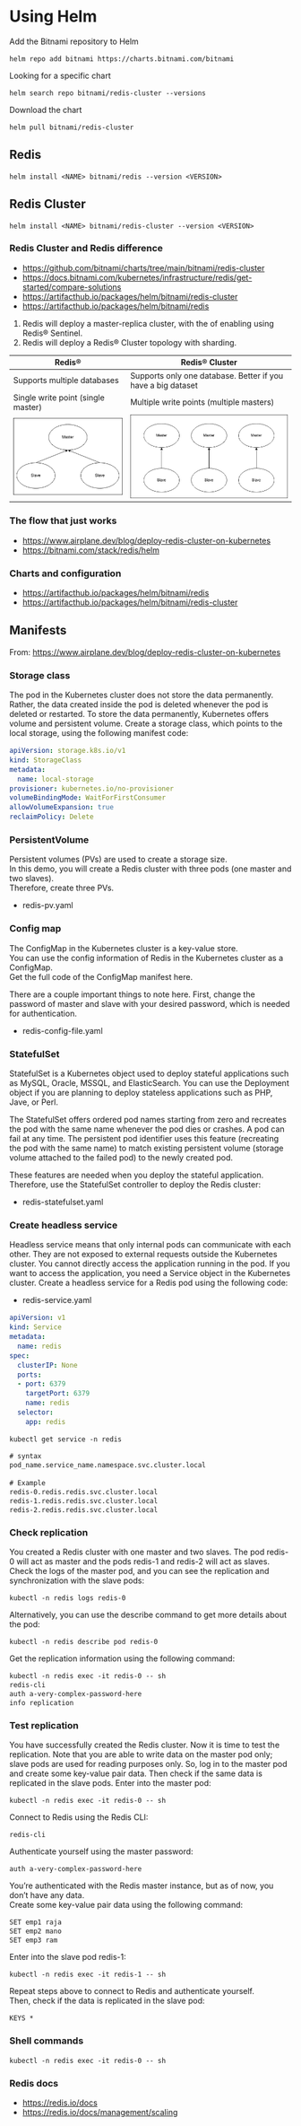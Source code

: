 # Using Helm

Add the Bitnami repository to Helm
```shell
helm repo add bitnami https://charts.bitnami.com/bitnami
```
Looking for a specific chart
```shell
helm search repo bitnami/redis-cluster --versions
```
Download the chart
```shell
helm pull bitnami/redis-cluster
```

## Redis
```shell
helm install <NAME> bitnami/redis --version <VERSION>
```
## Redis Cluster
```shell
helm install <NAME> bitnami/redis-cluster --version <VERSION>
```

### Redis Cluster and Redis difference
- https://github.com/bitnami/charts/tree/main/bitnami/redis-cluster
- https://docs.bitnami.com/kubernetes/infrastructure/redis/get-started/compare-solutions
- https://artifacthub.io/packages/helm/bitnami/redis-cluster
- https://artifacthub.io/packages/helm/bitnami/redis

1. Redis will deploy a master-replica cluster, with the  of enabling using Redis® Sentinel.
2. Redis  will deploy a Redis® Cluster topology with sharding.

| Redis®                             | Redis® Cluster                                               |
|------------------------------------|--------------------------------------------------------------|
| Supports multiple databases        | Supports only one database. Better if you have a big dataset |
| Single write point (single master) | Multiple write points (multiple masters)                     |
| ![img.png](img/img.png)            | ![img_1.png](img/img_1.png)                                  |

### The flow that just works
- https://www.airplane.dev/blog/deploy-redis-cluster-on-kubernetes
- https://bitnami.com/stack/redis/helm

### Charts and configuration
- https://artifacthub.io/packages/helm/bitnami/redis
- https://artifacthub.io/packages/helm/bitnami/redis-cluster

## Manifests

From: https://www.airplane.dev/blog/deploy-redis-cluster-on-kubernetes

### Storage class
The pod in the Kubernetes cluster does not store the data permanently. Rather, the data created inside the pod is deleted whenever the pod is deleted or restarted. To store the data permanently, Kubernetes offers volume and persistent volume.
Create a storage class, which points to the local storage, using the following manifest code:

```yaml
apiVersion: storage.k8s.io/v1
kind: StorageClass
metadata:
  name: local-storage
provisioner: kubernetes.io/no-provisioner
volumeBindingMode: WaitForFirstConsumer
allowVolumeExpansion: true
reclaimPolicy: Delete
```

### PersistentVolume
Persistent volumes (PVs) are used to create a storage size. \
In this demo, you will create a Redis cluster with three pods (one master and two slaves). \
Therefore, create three PVs.

- redis-pv.yaml

### Config map
The ConfigMap in the Kubernetes cluster is a key-value store. \
You can use the config information of Redis in the Kubernetes cluster as a ConfigMap. \
Get the full code of the ConfigMap manifest here.

There are a couple important things to note here.
First, change the password of master and slave with your desired password, which is needed for authentication.

- redis-config-file.yaml

### StatefulSet
StatefulSet is a Kubernetes object used to deploy stateful applications such as MySQL, Oracle, MSSQL, and ElasticSearch. You can use the Deployment object if you are planning to deploy stateless applications such as PHP, Jave, or Perl.

The StatefulSet offers ordered pod names starting from zero and recreates the pod with the same name whenever the pod dies or crashes. A pod can fail at any time. The persistent pod identifier uses this feature (recreating the pod with the same name) to match existing persistent volume (storage volume attached to the failed pod) to the newly created pod.

These features are needed when you deploy the stateful application. Therefore, use the StatefulSet controller to deploy the Redis cluster:

- redis-statefulset.yaml

### Create headless service
Headless service means that only internal pods can communicate with each other. They are not exposed to external requests outside the Kubernetes cluster.
You cannot directly access the application running in the pod. If you want to access the application, you need a Service object in the Kubernetes cluster. Create a headless service for a Redis pod using the following code:

- redis-service.yaml

```yaml
apiVersion: v1
kind: Service
metadata:
  name: redis
spec:
  clusterIP: None
  ports:
  - port: 6379
    targetPort: 6379
    name: redis
  selector:
    app: redis
```
```shell
kubectl get service -n redis
```

```
# syntax
pod_name.service_name.namespace.svc.cluster.local

# Example
redis-0.redis.redis.svc.cluster.local
redis-1.redis.redis.svc.cluster.local
redis-2.redis.redis.svc.cluster.local
```

### Check replication
You created a Redis cluster with one master and two slaves. The pod redis-0 will act as master and the pods redis-1 and redis-2 will act as slaves. Check the logs of the master pod, and you can see the replication and synchronization with the slave pods:

```shell
kubectl -n redis logs redis-0
```
Alternatively, you can use the describe command to get more details about the pod:

```shell
kubectl -n redis describe pod redis-0
```

Get the replication information using the following command:

```shell
kubectl -n redis exec -it redis-0 -- sh
redis-cli 
auth a-very-complex-password-here
info replication
```

### Test replication
You have successfully created the Redis cluster. Now it is time to test the replication. Note that you are able to write data on the master pod only; slave pods are used for reading purposes only. So, log in to the master pod and create some key-value pair data. Then check if the same data is replicated in the slave pods.
Enter into the master pod:
```shell
kubectl -n redis exec -it redis-0 -- sh
```
Connect to Redis using the Redis CLI:
```shell
redis-cli
```
Authenticate yourself using the master password:
```shell
auth a-very-complex-password-here
```
You’re authenticated with the Redis master instance, but as of now, you don’t have any data. \
Create some key-value pair data using the following command:

```shell
SET emp1 raja
SET emp2 mano
SET emp3 ram
```
Enter into the slave pod redis-1:

```shell
kubectl -n redis exec -it redis-1 -- sh
```
Repeat steps above to connect to Redis and authenticate yourself. \
Then, check if the data is replicated in the slave pod:

```shell
KEYS *
```

### Shell commands

```shell
kubectl -n redis exec -it redis-0 -- sh
```

### Redis docs

- https://redis.io/docs
- https://redis.io/docs/management/scaling
